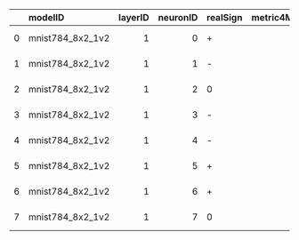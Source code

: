 |    | modelID          |   layerID |   neuronID | realSign   |   metric4Minus |   metric4Plus |   percentage | isRecoveredCorrectly   |   tFindCrit |   tSignRec |   tSignatureRec |   tImprovePrec |   recoveryTimeSeconds |   numQueries |   numCritPtQueries |   numPrecQueries |
|---:|:-----------------|----------:|-----------:|:-----------|---------------:|--------------:|-------------:|:-----------------------|------------:|-----------:|----------------:|---------------:|----------------------:|-------------:|-------------------:|-----------------:|
|  0 | mnist784_8x2_1v2 |         1 |          0 | +          |             10 |             5 |     0.666667 | True                   |     153.859 |   88.7216  |         489.454 |    5.96046e-08 |               579.424 |       119848 |                219 |               18 |
|  1 | mnist784_8x2_1v2 |         1 |          1 | -          |             14 |             1 |     0.933333 | True                   |     153.857 |    3.05619 |         489.454 |    5.96046e-08 |               492.522 |       119833 |                216 |               15 |
|  2 | mnist784_8x2_1v2 |         1 |          2 | 0          |              0 |             0 |     0        | False                  |     153.858 |    0       |         489.454 |    5.96046e-08 |               491.911 |       119838 |                217 |               16 |
|  3 | mnist784_8x2_1v2 |         1 |          3 | -          |             13 |             2 |     0.866667 | True                   |     153.859 |    2.15574 |         489.454 |    5.96046e-08 |               492.097 |       119848 |                219 |               18 |
|  4 | mnist784_8x2_1v2 |         1 |          4 | -          |              8 |             7 |     0.533333 | True                   |     153.856 |    1.91923 |         489.454 |    5.96046e-08 |               491.614 |       119843 |                218 |               17 |
|  5 | mnist784_8x2_1v2 |         1 |          5 | +          |              0 |            15 |     1        | True                   |     153.858 |    1.87106 |         489.454 |    5.96046e-08 |               492.09  |       119863 |                222 |               21 |
|  6 | mnist784_8x2_1v2 |         1 |          6 | +          |             15 |             0 |     1        | True                   |     153.866 |   96.1285  |         489.454 |    5.96046e-08 |               611.765 |       119843 |                218 |               17 |
|  7 | mnist784_8x2_1v2 |         1 |          7 | 0          |              0 |             0 |     0        | False                  |     153.856 |    0       |         489.454 |    5.96046e-08 |               493.019 |       119838 |                217 |               16 |